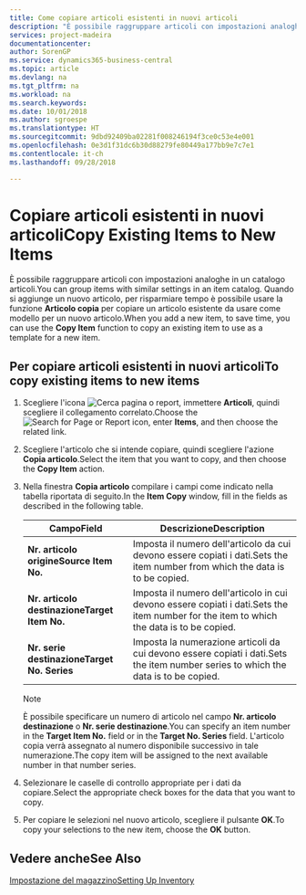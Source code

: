 ```yaml
---
title: Come copiare articoli esistenti in nuovi articoli
description: "È possibile raggruppare articoli con impostazioni analoghe in un catalogo articoli. Quando si aggiunge un nuovo articolo, per risparmiare tempo è possibile usare l'opzione **Articolo copia** per copiare un articolo esistente da usare come modello per un nuovo articolo."
services: project-madeira
documentationcenter: 
author: SorenGP
ms.service: dynamics365-business-central
ms.topic: article
ms.devlang: na
ms.tgt_pltfrm: na
ms.workload: na
ms.search.keywords: 
ms.date: 10/01/2018
ms.author: sgroespe
ms.translationtype: HT
ms.sourcegitcommit: 9dbd92409ba02281f008246194f3ce0c53e4e001
ms.openlocfilehash: 0e3d1f31dc6b30d88279fe80449a177bb9e7c7e1
ms.contentlocale: it-ch
ms.lasthandoff: 09/28/2018

---
```

# <a name="copy-existing-items-to-new-items"></a><span data-ttu-id="5ea1a-104">Copiare articoli esistenti in nuovi articoli</span><span class="sxs-lookup"><span data-stu-id="5ea1a-104">Copy Existing Items to New Items</span></span>
<span data-ttu-id="5ea1a-105">È possibile raggruppare articoli con impostazioni analoghe in un catalogo articoli.</span><span class="sxs-lookup"><span data-stu-id="5ea1a-105">You can group items with similar settings in an item catalog.</span></span> <span data-ttu-id="5ea1a-106">Quando si aggiunge un nuovo articolo, per risparmiare tempo è possibile usare la funzione **Articolo copia** per copiare un articolo esistente da usare come modello per un nuovo articolo.</span><span class="sxs-lookup"><span data-stu-id="5ea1a-106">When you add a new item, to save time, you can use the **Copy Item** function to copy an existing item to use as a template for a new item.</span></span>  

## <a name="to-copy-existing-items-to-new-items"></a><span data-ttu-id="5ea1a-107">Per copiare articoli esistenti in nuovi articoli</span><span class="sxs-lookup"><span data-stu-id="5ea1a-107">To copy existing items to new items</span></span>  

1.  <span data-ttu-id="5ea1a-108">Scegliere l'icona ![Cerca pagina o report](../../media/ui-search/search_small.png "Cerca pagina o report"), immettere **Articoli**, quindi scegliere il collegamento correlato.</span><span class="sxs-lookup"><span data-stu-id="5ea1a-108">Choose the ![Search for Page or Report](../../media/ui-search/search_small.png "Search for Page or Report icon") icon, enter **Items**, and then choose the related link.</span></span>  
2.  <span data-ttu-id="5ea1a-109">Scegliere l'articolo che si intende copiare, quindi scegliere l'azione **Copia articolo**.</span><span class="sxs-lookup"><span data-stu-id="5ea1a-109">Select the item that you want to copy, and then choose the **Copy Item** action.</span></span>  
3.  <span data-ttu-id="5ea1a-110">Nella finestra **Copia articolo** compilare i campi come indicato nella tabella riportata di seguito.</span><span class="sxs-lookup"><span data-stu-id="5ea1a-110">In the **Item Copy** window, fill in the fields as described in the following table.</span></span>  

    |<span data-ttu-id="5ea1a-111">Campo</span><span class="sxs-lookup"><span data-stu-id="5ea1a-111">Field</span></span>|<span data-ttu-id="5ea1a-112">Descrizione</span><span class="sxs-lookup"><span data-stu-id="5ea1a-112">Description</span></span>|  
    |---------------------------------|---------------------------------------|  
    |<span data-ttu-id="5ea1a-113">**Nr. articolo origine**</span><span class="sxs-lookup"><span data-stu-id="5ea1a-113">**Source Item No.**</span></span>|<span data-ttu-id="5ea1a-114">Imposta il numero dell'articolo da cui devono essere copiati i dati.</span><span class="sxs-lookup"><span data-stu-id="5ea1a-114">Sets the item number from which the data is to be copied.</span></span>|  
    |<span data-ttu-id="5ea1a-115">**Nr. articolo destinazione**</span><span class="sxs-lookup"><span data-stu-id="5ea1a-115">**Target Item No.**</span></span>|<span data-ttu-id="5ea1a-116">Imposta il numero dell'articolo in cui devono essere copiati i dati.</span><span class="sxs-lookup"><span data-stu-id="5ea1a-116">Sets the item number for the item to which the data is to be copied.</span></span>|  
    |<span data-ttu-id="5ea1a-117">**Nr. serie destinazione**</span><span class="sxs-lookup"><span data-stu-id="5ea1a-117">**Target No. Series**</span></span>|<span data-ttu-id="5ea1a-118">Imposta la numerazione articoli da cui devono essere copiati i dati.</span><span class="sxs-lookup"><span data-stu-id="5ea1a-118">Sets the item number series to which the data is to be copied.</span></span>|  

    > [!NOTE]  
    >  <span data-ttu-id="5ea1a-119">È possibile specificare un numero di articolo nel campo **Nr. articolo destinazione** o **Nr. serie destinazione**.</span><span class="sxs-lookup"><span data-stu-id="5ea1a-119">You can specify an item number in the **Target Item No.** field or in the **Target No. Series** field.</span></span> <span data-ttu-id="5ea1a-120">L'articolo copia verrà assegnato al numero disponibile successivo in tale numerazione.</span><span class="sxs-lookup"><span data-stu-id="5ea1a-120">The copy item will be assigned to the next available number in that number series.</span></span>  

4.  <span data-ttu-id="5ea1a-121">Selezionare le caselle di controllo appropriate per i dati da copiare.</span><span class="sxs-lookup"><span data-stu-id="5ea1a-121">Select the appropriate check boxes for the data that you want to copy.</span></span>  
5.  <span data-ttu-id="5ea1a-122">Per copiare le selezioni nel nuovo articolo, scegliere il pulsante **OK**.</span><span class="sxs-lookup"><span data-stu-id="5ea1a-122">To copy your selections to the new item, choose the **OK** button.</span></span>  

## <a name="see-also"></a><span data-ttu-id="5ea1a-123">Vedere anche</span><span class="sxs-lookup"><span data-stu-id="5ea1a-123">See Also</span></span>  
[<span data-ttu-id="5ea1a-124">Impostazione del magazzino</span><span class="sxs-lookup"><span data-stu-id="5ea1a-124">Setting Up Inventory</span></span>](../../inventory-setup-inventory.md)

